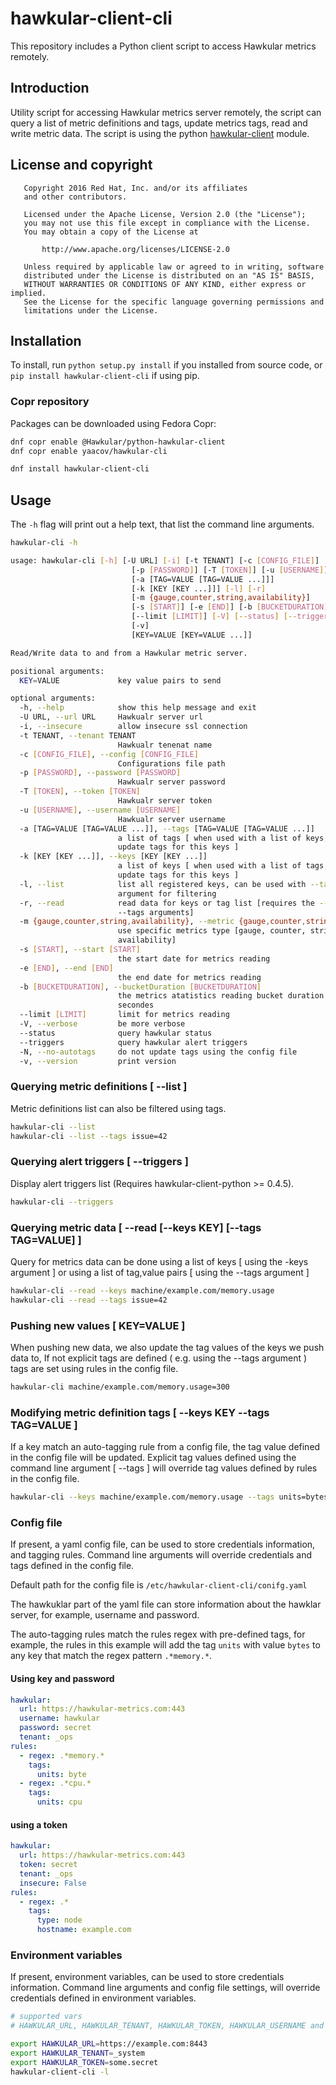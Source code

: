 # hawkular-client-cli

This repository includes a Python client script to access Hawkular metrics remotely.

## Introduction

Utility script for accessing Hawkular metrics server remotely, the script can query
a list of metric definitions and tags, update metrics tags, read and write metric data.
The script is using the python [hawkular-client](https://github.com/hawkular/hawkular-client-python) module.

## License and copyright

```
   Copyright 2016 Red Hat, Inc. and/or its affiliates
   and other contributors.

   Licensed under the Apache License, Version 2.0 (the "License");
   you may not use this file except in compliance with the License.
   You may obtain a copy of the License at

       http://www.apache.org/licenses/LICENSE-2.0

   Unless required by applicable law or agreed to in writing, software
   distributed under the License is distributed on an "AS IS" BASIS,
   WITHOUT WARRANTIES OR CONDITIONS OF ANY KIND, either express or implied.
   See the License for the specific language governing permissions and
   limitations under the License.
```

## Installation

To install, run ``python setup.py install`` if you installed from source code, or ``pip install hawkular-client-cli`` if using pip.

### Copr repository

Packages can be downloaded using Fedora Copr:

```bash
dnf copr enable @Hawkular/python-hawkular-client 
dnf copr enable yaacov/hawkular-cli 

dnf install hawkular-client-cli
```

## Usage

The `-h` flag will print out a help text, that list the command line arguments.

```bash
hawkular-cli -h

usage: hawkular-cli [-h] [-U URL] [-i] [-t TENANT] [-c [CONFIG_FILE]]
                           [-p [PASSWORD]] [-T [TOKEN]] [-u [USERNAME]]
                           [-a [TAG=VALUE [TAG=VALUE ...]]]
                           [-k [KEY [KEY ...]]] [-l] [-r]
                           [-m {gauge,counter,string,availability}]
                           [-s [START]] [-e [END]] [-b [BUCKETDURATION]]
                           [--limit [LIMIT]] [-V] [--status] [--triggers] [-N]
                           [-v]
                           [KEY=VALUE [KEY=VALUE ...]]

Read/Write data to and from a Hawkular metric server.

positional arguments:
  KEY=VALUE             key value pairs to send

optional arguments:
  -h, --help            show this help message and exit
  -U URL, --url URL     Hawkualr server url
  -i, --insecure        allow insecure ssl connection
  -t TENANT, --tenant TENANT
                        Hawkualr tenenat name
  -c [CONFIG_FILE], --config [CONFIG_FILE]
                        Configurations file path
  -p [PASSWORD], --password [PASSWORD]
                        Hawkualr server password
  -T [TOKEN], --token [TOKEN]
                        Hawkualr server token
  -u [USERNAME], --username [USERNAME]
                        Hawkualr server username
  -a [TAG=VALUE [TAG=VALUE ...]], --tags [TAG=VALUE [TAG=VALUE ...]]
                        a list of tags [ when used with a list of keys, will
                        update tags for this keys ]
  -k [KEY [KEY ...]], --keys [KEY [KEY ...]]
                        a list of keys [ when used with a list of tags, will
                        update tags for this keys ]
  -l, --list            list all registered keys, can be used with --tags
                        argument for filtering
  -r, --read            read data for keys or tag list [requires the --keys or
                        --tags arguments]
  -m {gauge,counter,string,availability}, --metric {gauge,counter,string,availability}
                        use specific metrics type [gauge, counter, string,
                        availability]
  -s [START], --start [START]
                        the start date for metrics reading
  -e [END], --end [END]
                        the end date for metrics reading
  -b [BUCKETDURATION], --bucketDuration [BUCKETDURATION]
                        the metrics atatistics reading bucket duration in
                        secondes
  --limit [LIMIT]       limit for metrics reading
  -V, --verbose         be more verbose
  --status              query hawkular status
  --triggers            query hawkular alert triggers
  -N, --no-autotags     do not update tags using the config file
  -v, --version         print version

```
### Querying metric definitions [ --list ]
Metric definitions list can also be filtered using tags.

```bash
hawkular-cli --list
hawkular-cli --list --tags issue=42
```

### Querying alert triggers [ --triggers ]
Display alert triggers list (Requires hawkular-client-python >= 0.4.5).

```bash
hawkular-cli --triggers
```

### Querying metric data [ --read [--keys KEY] [--tags TAG=VALUE] ]
Query for metrics data can be done using a list of keys [ using the -keys argument ]
or using a list of tag,value pairs [ using the --tags argument ]

```bash
hawkular-cli --read --keys machine/example.com/memory.usage
hawkular-cli --read --tags issue=42
```

### Pushing new values [ KEY=VALUE ]
When pushing new data, we also update the tag values of the keys we push data to,
If not explicit tags are defined ( e.g. using the --tags argument ) tags are set using
rules in the config file.

```bash
hawkular-cli machine/example.com/memory.usage=300
```

### Modifying metric definition tags [ --keys KEY --tags TAG=VALUE ]
If a key match an auto-tagging rule from a config file, the tag value defined
in the config file will be updated. Explicit tag values defined using the command line
argument [ --tags ] will override tag values defined by rules in the config file.

```bash
hawkular-cli --keys machine/example.com/memory.usage --tags units=bytes
```

### Config file
If present, a yaml config file, can be used to store credentials information, and
tagging rules. Command line arguments will override credentials and tags defined in
the config file.

Default path for the config file is `/etc/hawkular-client-cli/conifg.yaml`

The hawkuklar part of the yaml file can store information about the hawklar server,
for example, username and password.

The auto-tagging rules match the rules regex with pre-defined tags, for example, the rules
in this example will add the tag `units` with value `bytes` to any key that match the regex pattern `.*memory.*`.

#### Using key and password
```yaml
hawkular:
  url: https://hawkular-metrics.com:443
  username: hawkular
  password: secret
  tenant: _ops
rules:
  - regex: .*memory.*
    tags:
      units: byte
  - regex: .*cpu.*
    tags:
      units: cpu
```

#### using a token
```yaml
hawkular:
  url: https://hawkular-metrics.com:443
  token: secret
  tenant: _ops
  insecure: False
rules:
  - regex: .*
    tags:
      type: node
      hostname: example.com
```

### Environment variables
If present, environment variables, can be used to store credentials information. Command line arguments and config file settings, will override credentials defined in environment variables.

```bash
# supported vars
# HAWKULAR_URL, HAWKULAR_TENANT, HAWKULAR_TOKEN, HAWKULAR_USERNAME and HAWKULAR_PASSWORD

export HAWKULAR_URL=https://example.com:8443
export HAWKULAR_TENANT=_system
export HAWKULAR_TOKEN=some.secret
hawkular-client-cli -l
```
